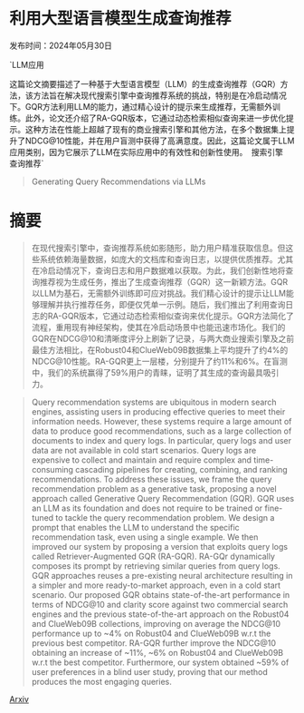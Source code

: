 # 利用大型语言模型生成查询推荐

发布时间：2024年05月30日

`LLM应用

这篇论文摘要描述了一种基于大型语言模型（LLM）的生成查询推荐（GQR）方法，该方法旨在解决现代搜索引擎中查询推荐系统的挑战，特别是在冷启动情况下。GQR方法利用LLM的能力，通过精心设计的提示来生成推荐，无需额外训练。此外，论文还介绍了RA-GQR版本，它通过动态检索相似查询来进一步优化提示。这种方法在性能上超越了现有的商业搜索引擎和其他方法，在多个数据集上提升了NDCG@10性能，并在用户盲测中获得了高满意度。因此，这篇论文属于LLM应用类别，因为它展示了LLM在实际应用中的有效性和创新性使用。` `搜索引擎` `查询推荐`

> Generating Query Recommendations via LLMs

# 摘要

> 在现代搜索引擎中，查询推荐系统如影随形，助力用户精准获取信息。但这些系统依赖海量数据，如庞大的文档库和查询日志，以提供优质推荐。尤其在冷启动情况下，查询日志和用户数据难以获取。为此，我们创新性地将查询推荐视为生成任务，推出了生成查询推荐（GQR）这一新颖方法。GQR以LLM为基石，无需额外训练即可应对挑战。我们精心设计的提示让LLM能够理解并执行推荐任务，即便仅凭单一示例。随后，我们推出了利用查询日志的RA-GQR版本，它通过动态检索相似查询来优化提示。GQR方法简化了流程，重用现有神经架构，使其在冷启动场景中也能迅速市场化。我们的GQR在NDCG@10和清晰度评分上刷新了记录，与两大商业搜索引擎及之前最佳方法相比，在Robust04和ClueWeb09B数据集上平均提升了约4%的NDCG@10性能。RA-GQR更上一层楼，分别提升了约11%和6%。在盲测中，我们的系统赢得了59%用户的青睐，证明了其生成的查询最具吸引力。

> Query recommendation systems are ubiquitous in modern search engines, assisting users in producing effective queries to meet their information needs. However, these systems require a large amount of data to produce good recommendations, such as a large collection of documents to index and query logs. In particular, query logs and user data are not available in cold start scenarios. Query logs are expensive to collect and maintain and require complex and time-consuming cascading pipelines for creating, combining, and ranking recommendations. To address these issues, we frame the query recommendation problem as a generative task, proposing a novel approach called Generative Query Recommendation (GQR). GQR uses an LLM as its foundation and does not require to be trained or fine-tuned to tackle the query recommendation problem. We design a prompt that enables the LLM to understand the specific recommendation task, even using a single example. We then improved our system by proposing a version that exploits query logs called Retriever-Augmented GQR (RA-GQR). RA-GQr dynamically composes its prompt by retrieving similar queries from query logs. GQR approaches reuses a pre-existing neural architecture resulting in a simpler and more ready-to-market approach, even in a cold start scenario. Our proposed GQR obtains state-of-the-art performance in terms of NDCG@10 and clarity score against two commercial search engines and the previous state-of-the-art approach on the Robust04 and ClueWeb09B collections, improving on average the NDCG@10 performance up to ~4% on Robust04 and ClueWeb09B w.r.t the previous best competitor. RA-GQR further improve the NDCG@10 obtaining an increase of ~11%, ~6\% on Robust04 and ClueWeb09B w.r.t the best competitor. Furthermore, our system obtained ~59% of user preferences in a blind user study, proving that our method produces the most engaging queries.

[Arxiv](https://arxiv.org/abs/2405.19749)